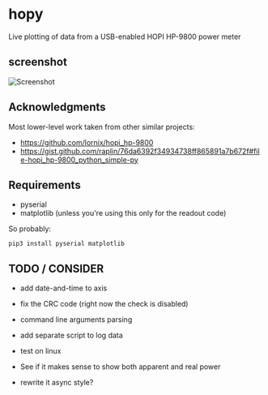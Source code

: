 # hopy
Live plotting of data from a USB-enabled HOPI HP-9800 power meter

## screenshot
![Screenshot](https://raw.githubusercontent.com/scarfboy/hopy/main/screenshots/more.png)


## Acknowledgments
Most lower-level work taken from other similar projects:
- https://github.com/lornix/hopi_hp-9800
- https://gist.github.com/raplin/76da6392f34934738ff865891a7b672f#file-hopi_hp-9800_python_simple-py


## Requirements
- pyserial
- matplotlib (unless you're using this only for the readout code)

So probably:
```
pip3 install pyserial matplotlib
```


## TODO /  CONSIDER
- add date-and-time to axis

- fix the CRC code  (right now the check is disabled)

- command line arguments parsing

- add separate script to log data

- test on linux

- See if it makes sense to show both apparent and real power

- rewrite it async style?
